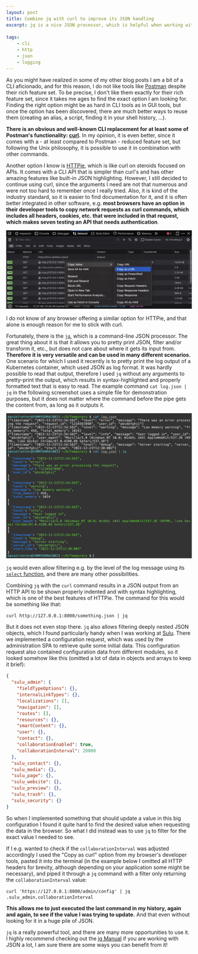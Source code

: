 ```yaml
---
layout: post
title: Combine jq with curl to improve its JSON handling
excerpt: jq is a nice JSON processor, which is helpful when working with JSON outputs, no matter if they are retrieved using curl or any other command.

tags:
    - cli
    - http
    - json
    - logging
---
```


As you might have realized in some of my other blog posts I am a bit of a CLI aficionado, and for this reason, I do not
like tools like [Postman](https://www.postman.com/) despite their rich feature set. To be precise, I don't like them
exactly for their rich feature set, since it takes me ages to find the exact option I am looking for. Finding the right
option might be as hard in CLI tools as in GUI tools, but once the option has been discovered, there are much better
ways to reuse them (creating an alias, a script, finding it in your shell history, ...).

**There is an obvious and well-known CLI replacement for at least some of Postman's functionality:
[curl](https://curl.se/).** In my opinion, it is even better, since it comes with a - at least compared to Postman -
reduced feature set, but following the Unix philosophy, it is possible to use it in combination with other commands.

Another option I know is [HTTPie](https://httpie.io/cli), which is like curl on steroids focused on APIs. It comes with
a CLI API that is simpler than curl's and has other amazing features like built-in JSON highlighting. However, I still
decided to continue using curl, since the arguments I need are not that numerous and were not too hard to remember once
I really tried. Also, it is kind of the industry standard, so it is easier to find documentation for it, and it is often
better integrated in other software, e.g. **most browsers have an option in their developer tools to copy network
requests as curl commands, which includes all headers, cookies, etc. that were included in that request, which makes
seven testing an API that needs authentication**.

![The "Copy as curl" option in the Firefox developer tools](/images/posts/firefox-copy-as-curl.webp)

I do not know of any browser offering a similar option for HTTPie, and that alone is enough reason for me to stick with
curl.

Fortunately, there is the [`jq`](https://jqlang.github.io/jq/), which is a command-line JSON processor. The great thing
about it is that it allows you to pretty print JSON, filter and/or transform it, etc., but does not care about where it
gets its input from. **Therefore it is very versatile and can be used in many different scenarios.** One scenario for
which I used it recently is to pretty print the log output of a Kubernetes container, which used JSON as log format. It
was hardly possible to read that output, therefore I used `jq` without any arguments to pretty-print the output, which
results in syntax-highlighted and properly formatted text that is easy to read. The example command `cat log.json | jq`
in the following screenshot uses a simple file for demonstration purposes, but it does not matter where the command
before the pipe gets the content from, as long as it outputs it.

![`jq` highlighting JSON results in a much easier to read text](/images/posts/jq-highlighted-json.webp)

`jq` would even allow filtering e.g. by the level of the log message using its [`select`
function](https://jqlang.github.io/jq/manual/#select(boolean_expression)), and there are many other possibilities.

Combining `jq` with the `curl` command results in a JSON output from an HTTP API to be shown properly indented and with
syntax highlighting, which is one of the best features of HTTPie. The command for this would be something like that:

```plaintext
curl http://127.0.0.1:8000/something.json | jq
```

But it does not even stop there. `jq` also allows filtering deeply nested JSON objects, which I found particularly handy
when I was working at [Sulu](https://sulu.io/). There we implemented a configuration request, which was used by the
administration SPA to retrieve quite some initial data. This configuration request also contained configuration data
from different modules, so it looked somehow like this (omitted a lot of data in objects and arrays to keep it brief):

```json
{
  "sulu_admin": {
    "fieldTypeOptions": {},
    "internalLinkTypes": {},
    "localizations": [],
    "navigation": [],
    "routes": [],
    "resources": {},
    "smartContent": {},
    "user": {},
    "contact": {},
    "collaborationEnabled": true,
    "collaborationInterval": 20000
  },
  "sulu_contact": {},
  "sulu_media": {},
  "sulu_page": {},
  "sulu_website": {},
  "sulu_preview": {},
  "sulu_trash": {},
  "sulu_security": {}
}
```

So when I implemented something that should update a value in this big configuration I found it quite hard to find the
desired value when requesting the data in the browser. So what I did instead was to use `jq` to filter for the exact
value I needed to see.

If I e.g. wanted to check if the `collaborationInterval` was adjusted accordingly I used the "Copy as curl" option from
my browser's developer tools, pasted it into the terminal (in the example below I omitted all HTTP headers for brevity,
although depending on your application some might be necessary), and piped it through a `jq` command with a filter only
returning the `collaborationInterval` value:

```plaintext
curl 'https://127.0.0.1:8000/admin/config' | jq .sulu_admin.collaborationInterval
```

**This allows me to just executed the last command in my history, again and again, to see if the value I was trying to
update.** And that even without looking for it in a huge pile of JSON.

`jq` is a really powerful tool, and there are many more opportunities to use it. I highly recommend checking out the [jq
Manual](https://jqlang.github.io/jq/manual/) if you are working with JSON a lot, I am sure there are some ways you can
benefit from it!
